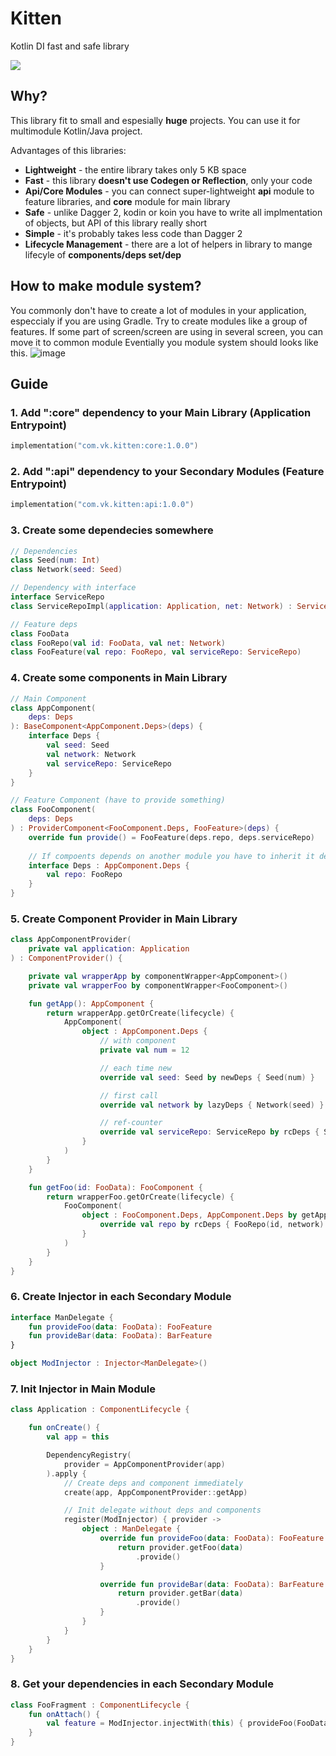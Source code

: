 # Kitten
Kotlin DI fast and safe library

<img src="https://i.pinimg.com/236x/ae/a3/5a/aea35a7874af4c09d2ee73998d8f8b6d.jpg">

## Why?
This library fit to small and espesially **huge** projects. You can use it for multimodule Kotlin/Java project.

Advantages of this libraries:
- **Lightweight** - the entire library takes only 5 KB space
- **Fast** - this library **doesn't use Codegen or Reflection**, only your code
- **Api/Core Modules** - you can connect super-lightweight **api** module to feature libraries, and **core** module for main library
- **Safe** - unlike Dagger 2, kodin or koin you have to write all implmentation of objects, but API of this library really short
- **Simple** - it's probably takes less code than Dagger 2
- **Lifecycle Management** - there are a lot of helpers in library to mange lifecyle of **components/deps set/dep**

## How to make module system?
You commonly don't have to create a lot of modules in your application, especcialy if you are using Gradle.
Try to create modules like a group of features. If some part of screen/screen are using in several screen, you can move it to common module
Eventially you module system should looks like this.
![image](https://user-images.githubusercontent.com/15245196/155395076-9c6e679d-3444-4455-9c8c-2d9e1903e480.png)


## Guide
### 1. Add ":core" dependency to your Main Library (Application Entrypoint)
``` kotlin
implementation("com.vk.kitten:core:1.0.0")
```
### 2. Add ":api" dependency to your Secondary Modules (Feature Entrypoint)
``` kotlin
implementation("com.vk.kitten:api:1.0.0")
```
### 3. Create some dependecies somewhere
``` kotlin
// Dependencies
class Seed(num: Int)
class Network(seed: Seed)

// Dependency with interface
interface ServiceRepo
class ServiceRepoImpl(application: Application, net: Network) : ServiceRepo

// Feature deps
class FooData
class FooRepo(val id: FooData, val net: Network)
class FooFeature(val repo: FooRepo, val serviceRepo: ServiceRepo)
```
### 4. Create some components in Main Library
``` kotlin
// Main Component
class AppComponent(
    deps: Deps
): BaseComponent<AppComponent.Deps>(deps) {
    interface Deps {
        val seed: Seed
        val network: Network
        val serviceRepo: ServiceRepo
    }
}

// Feature Component (have to provide something)
class FooComponent(
    deps: Deps
) : ProviderComponent<FooComponent.Deps, FooFeature>(deps) {
    override fun provide() = FooFeature(deps.repo, deps.serviceRepo)
    
    // If compoents depends on another module you have to inherit it deps
    interface Deps : AppComponent.Deps {
        val repo: FooRepo
    }
}
```

### 5. Create Component Provider in Main Library
``` kotlin
class AppComponentProvider(
    private val application: Application
) : ComponentProvider() {

    private val wrapperApp by componentWrapper<AppComponent>()
    private val wrapperFoo by componentWrapper<FooComponent>()

    fun getApp(): AppComponent {
        return wrapperApp.getOrCreate(lifecycle) {
            AppComponent(
                object : AppComponent.Deps {
                    // with component
                    private val num = 12

                    // each time new
                    override val seed: Seed by newDeps { Seed(num) }

                    // first call
                    override val network by lazyDeps { Network(seed) }

                    // ref-counter
                    override val serviceRepo: ServiceRepo by rcDeps { ServiceRepoImpl(application, network) }
                }
            )
        }
    }

    fun getFoo(id: FooData): FooComponent {
        return wrapperFoo.getOrCreate(lifecycle) {
            FooComponent(
                object : FooComponent.Deps, AppComponent.Deps by getApp().delegate() {
                    override val repo by rcDeps { FooRepo(id, network) }
                }
            )
        }
    }
}
```

### 6. Create Injector in each Secondary Module
``` kotlin
interface ManDelegate {
    fun provideFoo(data: FooData): FooFeature
    fun provideBar(data: FooData): BarFeature
}

object ModInjector : Injector<ManDelegate>()
```

### 7. Init Injector in Main Module

``` kotlin
class Application : ComponentLifecycle {

    fun onCreate() {
        val app = this

        DependencyRegistry(
            provider = AppComponentProvider(app)
        ).apply {
            // Create deps and component immediately
            create(app, AppComponentProvider::getApp)

            // Init delegate without deps and components
            register(ModInjector) { provider ->
                object : ManDelegate {
                    override fun provideFoo(data: FooData): FooFeature {
                        return provider.getFoo(data)
                            .provide()
                    }

                    override fun provideBar(data: FooData): BarFeature {
                        return provider.getBar(data)
                            .provide()
                    }
                }
            }
        }
    }
}
```


### 8. Get your dependencies in each Secondary Module
``` kotlin
class FooFragment : ComponentLifecycle {
    fun onAttach() {
        val feature = ModInjector.injectWith(this) { provideFoo(FooData()) }
    }
}
```
